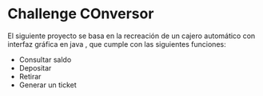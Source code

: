 # Challenge COnversor

El siguiente proyecto se basa en la recreación de un cajero automático con interfaz gráfica en java
, que cumple con las siguientes funciones:

* Consultar saldo
* Depositar
* Retirar 
* Generar un ticket

